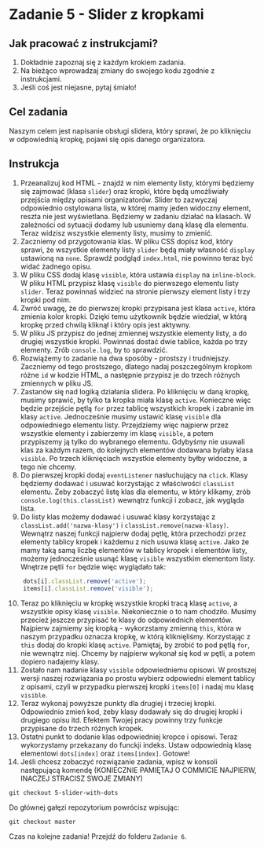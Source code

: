 # Zadanie 5 - Slider z kropkami

## Jak pracować z instrukcjami?

1. Dokładnie zapoznaj się z każdym krokiem zadania.
2. Na bieżąco wprowadzaj zmiany do swojego kodu zgodnie z instrukcjami.
3. Jeśli coś jest niejasne, pytaj śmiało!

## Cel zadania

Naszym celem jest napisanie obsługi slidera, który sprawi, że po kliknięciu w odpowiednią kropkę, pojawi się opis danego organizatora.

## Instrukcja

1. Przeanalizuj kod HTML - znajdź w nim elementy listy, którymi będziemy się zajmować (klasa `slider`) oraz kropki, które będą umożliwiały przejścia między opisami organizatorów. Slider to zazwyczaj odpowiednio ostylowana lista, w której mamy jeden widoczny element, reszta nie jest wyświetlana. Będziemy w zadaniu działać na klasach. W zależności od sytuacji dodamy lub usuniemy daną klasę dla elementu. Teraz widzisz wszystkie elementy listy, musimy to zmienić.
2. Zaczniemy od przygotowania klas. W pliku CSS dopisz kod, który sprawi, że wszystkie elementy listy `slider` będą miały własność `display` ustawioną na `none`. Sprawdź podgląd `index.html`, nie powinno teraz być widać żadnego opisu.
3. W pliku CSS dodaj klasę `visible`, która ustawia `display` na `inline-block`. W pliku HTML przypisz klasę `visible` do pierwszego elementu listy `slider`. Teraz powinnaś widzieć na stronie pierwszy element listy i trzy kropki pod nim.
4. Zwróć uwagę, że do pierwszej kropki przypisana jest klasa `active`, która zmienia kolor kropki. Dzięki temu użytkownik będzie wiedział, w którą kropkę przed chwilą kliknął i który opis jest aktywny.
5. W pliku JS przypisz do jednej zmiennej wszystkie elementy listy, a do drugiej wszystkie kropki. Powinnaś dostać dwie tablice, każda po trzy elementy. Zrób `console.log`, by to sprawdzić.
6. Rozwiążemy to zadanie na dwa sposóby - prostszy i trudniejszy. Zaczniemy od tego prostszego, dlatego nadaj poszczególnym kropkom różne `id` w kodzie HTML, a następnie przypisz je do trzech różnych zmiennych w pliku JS. 
7. Zastanów się nad logiką działania slidera. Po kliknięciu w daną kropkę, musimy sprawić, by tylko ta kropka miała klasę `active`. Konieczne więc będzie przejście pętlą `for` przez tablicę wszystkich kropek i zabranie im klasy `active`. Jednocześnie musimy ustawić klasę `visible` dla odpowiedniego elementu listy. Przejdziemy więc najpierw przez wszystkie elementy i zabierzemy im klasę `visible`, a potem przypiszemy ją tylko do wybranego elementu. Gdybyśmy nie usuwali klas za każdym razem, do kolejnych elementów dodawana bylaby klasa `visible`. Po trzech kliknięciach wszystkie elementy byłby widoczne, a tego nie chcemy. 
8. Do pierwszej kropki dodaj `eventListener` nasłuchujący na `click`. Klasy będziemy dodawać i usuwać korzystając z właściwości `classList` elementu. Żeby zobaczyć listę klas dla elementu, w który klikamy, zrób `console.log(this.classList)` wewnątrz funkcji i zobacz, jak wygląda lista. 
9. Do listy klas możemy dodawać i usuwać klasy korzystając z `classList.add('nazwa-klasy')` i `classList.remove(nazwa-klasy)`. Wewnątrz naszej funkcji najpierw dodaj pętlę, która przechodzi przez elementy tablicy kropek i każdemu z nich usuwa klasę `active`. Jako że mamy taką samą liczbę elementów w tablicy kropek i elementów listy, możemy jednocześnie usunąć klasę `visible` wszystkim elementom listy. Wnętrze pętli `for` będzie więc wyglądało tak:
```javascript
    dots[i].classList.remove('active');
    items[i].classList.remove('visible');
```
10. Teraz po kliknięciu w kropkę wszystkie kropki tracą klasę `active`, a wszystkie opisy klasę `visible`. Niekoniecznie o to nam chodziło. Musimy przecież jeszcze przypisać te klasy do odpowiednich elementów. Najpierw zajmiemy się kropką - wykorzstamy zmienną `this`, która w naszym przypadku oznacza kropkę, w którą kliknięliśmy. Korzystając z `this` dodaj do kropki klasę `active`. Pamiętaj, by zrobić to pod pętlą `for`, nie wewnątrz niej. Chcemy by najpierw wykonał się kod w pętli, a potem dopiero nadajemy klasy. 
11. Zostało nam nadanie klasy `visible` odpowiedniemu opisowi. W prostszej wersji naszej rozwiązania po prostu wybierz odpowiedni element tablicy z opisami, czyli w przypadku pierwszej kropki `items[0]` i nadaj mu klasę `visible`. 
12. Teraz wykonaj powyższe punkty dla drugiej i trzeciej kropki. Odpowiednio zmień kod, żeby klasy dodawały się do drugiej kropki i drugiego opisu itd. Efektem Twojej pracy powinny trzy funkcje przypisane do trzech różnych kropek.
13. Ostatni punkt to dodanie klas odpowiedniej kropce i opisowi. Teraz wykorzystamy przekazany do funckji indeks. Ustaw odpowiednią klasę elementowi `dots[index]` oraz `items[index]`. Gotowe!
14. Jeśli chcesz zobaczyć rozwiązanie zadania, wpisz w konsoli następującą komendę (KONIECZNIE PAMIĘTAJ O COMMICIE NAJPIERW, INACZEJ STRACISZ SWOJE ZMIANY)
```
git checkout 5-slider-with-dots
```
Do głównej gałęzi repozytorium powrócisz wpisując:
```
git checkout master
```
Czas na kolejne zadania! Przejdź do folderu `Zadanie 6`.
